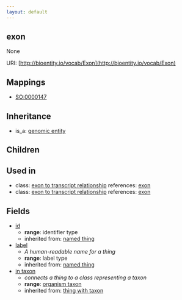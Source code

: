 ```yaml
---
layout: default
---
```


## exon


None

URI: [http://bioentity.io/vocab/Exon](http://bioentity.io/vocab/Exon)
## Mappings

 * [SO:0000147](http://purl.obolibrary.org/obo/SO_0000147)

## Inheritance

 *  is_a: [genomic entity](GenomicEntity.html)

## Children


## Used in

 *  class: [exon to transcript relationship](ExonToTranscriptRelationship.html) references: [exon](Exon.html)
 *  class: [exon to transcript relationship](ExonToTranscriptRelationship.html) references: [exon](Exon.html)

## Fields

 * [id](id.html)
    * __range__: identifier type
    * inherited from: [named thing](NamedThing.html)
 * [label](label.html)
    * _A human-readable name for a thing_
    * __range__: label type
    * inherited from: [named thing](NamedThing.html)
 * [in taxon](in_taxon.html)
    * _connects a thing to a class representing a taxon_
    * __range__: [organism taxon](OrganismTaxon.html)
    * inherited from: [thing with taxon](ThingWithTaxon.html)
